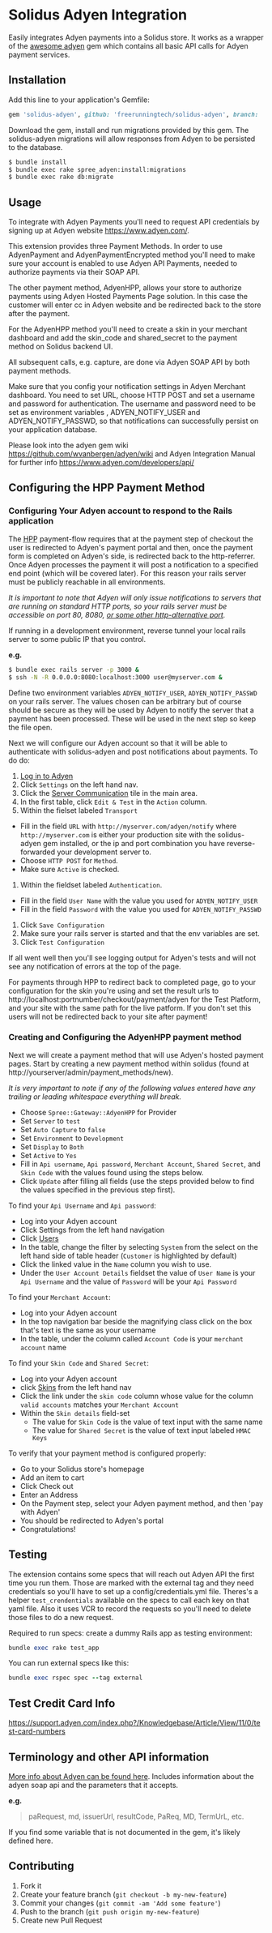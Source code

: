 # Solidus Adyen Integration

Easily integrates Adyen payments into a Solidus store. It works as a wrapper
of the [awesome adyen](https://github.com/wvanbergen/adyen/) gem which contains
all basic API calls for Adyen payment services.

## Installation
Add this line to your application's Gemfile:

```ruby
gem 'solidus-adyen', github: 'freerunningtech/solidus-adyen', branch: 'master'
```

Download the gem, install and run migrations provided by this gem. The
solidus-adyen migrations will allow responses from Adyen to be persisted to the
database.

```bash
$ bundle install
$ bundle exec rake spree_adyen:install:migrations
$ bundle exec rake db:migrate
```

## Usage

To integrate with Adyen Payments you'll need to request API credentials by
signing up at Adyen website https://www.adyen.com/.

This extension provides three Payment Methods. In order to use AdyenPayment and
AdyenPaymentEncrypted method you'll need to make sure your account is enabled to
use Adyen API Payments, needed to authorize payments via their SOAP API.

The other payment method, AdyenHPP, allows your store to authorize payments
using Adyen Hosted Payments Page solution. In this case the customer will enter
cc in Adyen website and be redirected back to the store after the payment.

For the AdyenHPP method you'll need to create a skin in your merchant dashboard
and add the skin_code and shared_secret to the payment method on Solidus backend UI.

All subsequent calls, e.g. capture, are done via Adyen SOAP API by both payment
methods.

Make sure that you config your notification settings in Adyen Merchant dashboard.
You need to set URL, choose HTTP POST and set a username and password for
authentication. The username and password need to be set as environment variables
, ADYEN_NOTIFY_USER and ADYEN_NOTIFY_PASSWD, so that notifications can successfully
persist on your application database.

Please look into the adyen gem wiki https://github.com/wvanbergen/adyen/wiki and
Adyen Integration Manual for further info https://www.adyen.com/developers/api/

## Configuring the HPP Payment Method
### Configuring Your Adyen account to respond to the Rails application
The <abbr title="Hosted Payment Page">HPP</abbr> payment-flow requires that at
the payment step of checkout the user is redirected to Adyen's payment portal
and then, once the payment form is completed on Adyen's side, is redirected
back to the http-referrer. Once Adyen processes the payment it will post a
notification to a specified end point (which will be covered later). For this
reason your rails server must be publicly reachable in all environments.

*It is important to note that Adyen will only issue notifications to servers that
are running on standard HTTP ports, so your rails server must be accessible
on port 80, 8080, [or some other http-alternative port](https://en.wikipedia.org/wiki/List_of_TCP_and_UDP_port_numbers).*

If running in a development environment, reverse tunnel your local rails server
to some public IP that you control.

**e.g.**
```bash
$ bundle exec rails server -p 3000 &
$ ssh -N -R 0.0.0.0:8080:localhost:3000 user@myserver.com &
```

Define two environment variables `ADYEN_NOTIFY_USER`, `ADYEN_NOTIFY_PASSWD` on
your rails server. The values chosen can be arbitrary but of course should be
secure as they will be used by Adyen to notify the server that a payment has
been processed. These will be used in the next step so keep the file open.

Next we will configure our Adyen account so that it will be able to authenticate
with solidus-adyen and post notifications about payments. To do do:
1. [Log in to Adyen](https://ca-test.adyen.com/ca/ca/login.shtml)
1. Click `Settings` on the left hand nav.
1. Click the [Server Communication](https://ca-test.adyen.com/ca/ca/config/showthirdparty.shtml)
   tile in the main area.
1. In the first table, click `Edit & Test` in the `Action` column.
1. Within the fielset labeled `Transport`
  + Fill in the field `URL` with `http://myserver.com/adyen/notify` where
    `http://myserver.com` is either your production site with the solidus-adyen
    gem installed, or the ip and port combination you have reverse-forwarded
    your development server to.
  + Choose `HTTP POST` for `Method`.
  + Make sure `Active` is checked.
1. Within the fieldset labeled `Authentication`.
  + Fill in the field `User Name` with the value you used for `ADYEN_NOTIFY_USER`
  + Fill in the field `Password` with the value you used for `ADYEN_NOTIFY_PASSWD`
1. Click `Save Configuration`
1. Make sure your rails server is started and that the env variables are set.
1. Click `Test Configuration`

If all went well then you'll see logging output for Adyen's tests and will
not see any notification of errors at the top of the page.

For payments through HPP to redirect back to completed page, go to your
configuration for the skin you're using and set the result urls to
http://localhost:portnumber/checkout/payment/adyen for the Test Platform, and
your site with the same path for the live patform. If you don't set this users
will not be redirected back to your site after payment!

### Creating and Configuring the AdyenHPP payment method
Next we will create a payment method that will use Adyen's hosted payment
pages. Start by creating a new payment method within solidus (found at
http://yourserver/admin/payment_methods/new).

_It is *very* important to note if any of the following values entered have any
trailing or leading whitespace everything will break._

+ Choose `Spree::Gateway::AdyenHPP` for Provider
+ Set `Server` to `test`
+ Set `Auto Capture` to `false`
+ Set `Environment` to `Development`
+ Set `Display` to `Both`
+ Set `Active` to `Yes`
+ Fill in `Api username`, `Api password`, `Merchant Account`, `Shared
  Secret`, and `Skin Code` with the values found using the steps below.
+ Click `Update` after filling all fields (use the steps provided below to find the values specified in the previous step first).

To find your `Api Username` and `Api password`:
+ Log into your Adyen account
+ Click Settings from the left hand navigation
+ Click [Users](https://ca-test.adyen.com/ca/ca/config/users.shtml)
+ In the table, change the filter by selecting `System` from the select on
  the left hand side of table header (`Customer` is highlighted by default)
+ Click the linked value in the `Name` column you wish to use.
+ Under the `User Account Details` fieldset the value of `User Name` is
  your `Api Username` and the value of `Password` will be your `Api
  Password`

To find your `Merchant Account`:
+ Log into your Adyen account
+ In the top navigation bar beside the magnifying class click on the box that's text
  is the same as your username
+ In the table, under the column called `Account Code` is your `merchant
  account` name

To find your `Skin Code` and `Shared Secret`:
+ Log into your Adyen account
+ click [Skins](https://ca-test.adyen.com/ca/ca/skin/skins.shtml) from the left hand nav
+ Click the link under the `skin code` column whose value for the column `valid
  accounts` matches your `Merchant Account`
+ Within the `Skin details` field-set
  + The value for `Skin Code` is the value of text input with the same name
  + The value for `Shared Secret` is the value of text input labeled `HMAC Keys`

To verify that your payment method is configured properly:
+ Go to your Solidus store's homepage
+ Add an item to cart
+ Click Check out
+ Enter an Address
+ On the Payment step, select your Adyen payment method, and then 'pay with
  Adyen'
+ You should be redirected to Adyen's portal
+ Congratulations!

## Testing

The extension contains some specs that will reach out Adyen API the first time
you run them. Those are marked with the external tag and they need credentials
so you'll have to set up a config/credentials.yml file. Theres's a helper
`test_crendentials` available on the specs to call each key on that yaml file.
Also it uses VCR to record the requests so you'll need to delete those files
to do a new request.

Required to run specs: create a dummy Rails app as testing environment:

```ruby
bundle exec rake test_app
```

You can run external specs like this:

```ruby
bundle exec rspec spec --tag external
```

## Test Credit Card Info

https://support.adyen.com/index.php?/Knowledgebase/Article/View/11/0/test-card-numbers

## Terminology and other API information
[More info about Adyen can be found here](https://docs.adyen.com/display/TD/3D+Secure).
Includes information about the adyen soap api and the parameters that it accepts.

**e.g.**
> paRequest, md, issuerUrl, resultCode, PaReq, MD, TermUrL, etc.

If you find some variable that is not documented in the gem, it's likely
defined here.

## Contributing

1. Fork it
2. Create your feature branch (`git checkout -b my-new-feature`)
3. Commit your changes (`git commit -am 'Add some feature'`)
4. Push to the branch (`git push origin my-new-feature`)
5. Create new Pull Request
